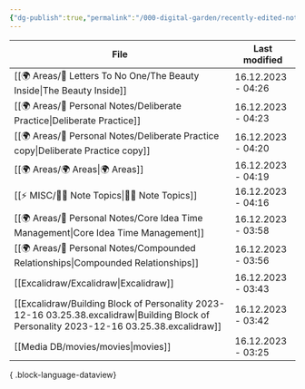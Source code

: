 ```yaml
---
{"dg-publish":true,"permalink":"/000-digital-garden/recently-edited-notes/","dgPassFrontmatter":true,"noteIcon":"1","created":"2023-12-14T09:05:52.599+05:30","updated":"2023-12-14T09:12:44.868+05:30"}
---
```


| File                                                                                                                                         | Last modified      |
| -------------------------------------------------------------------------------------------------------------------------------------------- | ------------------ |
| [[🌍 Areas/📧  Letters To No One/The Beauty Inside\|The Beauty Inside]]                                                                   | 16.12.2023 - 04:26 |
| [[🌍 Areas/📧 Personal Notes/Deliberate Practice\|Deliberate Practice]]                                                                   | 16.12.2023 - 04:23 |
| [[🌍 Areas/📧 Personal Notes/Deliberate Practice copy\|Deliberate Practice copy]]                                                         | 16.12.2023 - 04:20 |
| [[🌍 Areas/🌍 Areas\|🌍 Areas]]                                                                                                           | 16.12.2023 - 04:19 |
| [[⚡ MISC/✍🏻 Note Topics\|✍🏻 Note Topics]]                                                                                               | 16.12.2023 - 04:16 |
| [[🌍 Areas/📧 Personal Notes/Core Idea Time Management\|Core Idea Time Management]]                                                       | 16.12.2023 - 03:58 |
| [[🌍 Areas/📧 Personal Notes/Compounded Relationships\|Compounded Relationships]]                                                         | 16.12.2023 - 03:56 |
| [[Excalidraw/Excalidraw\|Excalidraw]]                                                                                                     | 16.12.2023 - 03:43 |
| [[Excalidraw/Building Block of Personality 2023-12-16 03.25.38.excalidraw\|Building Block of Personality 2023-12-16 03.25.38.excalidraw]] | 16.12.2023 - 03:42 |
| [[Media DB/movies/movies\|movies]]                                                                                                        | 16.12.2023 - 03:25 |

{ .block-language-dataview}